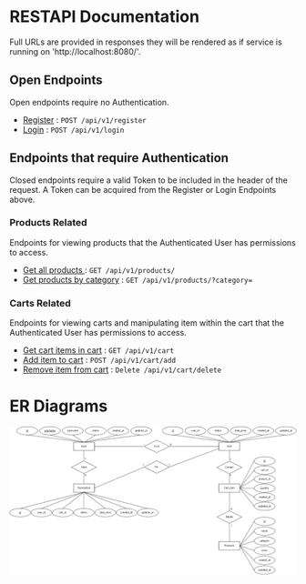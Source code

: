 # RESTAPI Documentation

Full URLs are provided in responses they will be rendered as if service
is running on 'http://localhost:8080/'.

## Open Endpoints

Open endpoints require no Authentication.

* [Register](docs/register.md) : `POST /api/v1/register`
* [Login](docs/login.md) : `POST /api/v1/login`

## Endpoints that require Authentication

Closed endpoints require a valid Token to be included in the header of the
request. A Token can be acquired from the Register or Login Endpoints above.


### Products Related

Endpoints for viewing products that the Authenticated User has permissions to access.

* [Get all products ](docs/products/get.md) : `GET /api/v1/products/`
* [Get products by category](docs/products/category.md) : `GET /api/v1/products/?category=`

### Carts Related

Endpoints for viewing carts and manipulating item within the cart that the Authenticated User has permissions to access.

* [Get cart items in cart](docs/products/get.md) : `GET /api/v1/cart`
* [Add item to cart](docs/carts/add.md) : `POST /api/v1/cart/add`
* [Remove item from cart](docs/carts/delete.md) : `Delete /api/v1/cart/delete`



# ER Diagrams

![ER Diagrams](docs/assets/img/ERDiagram.png "ER Diagrams")